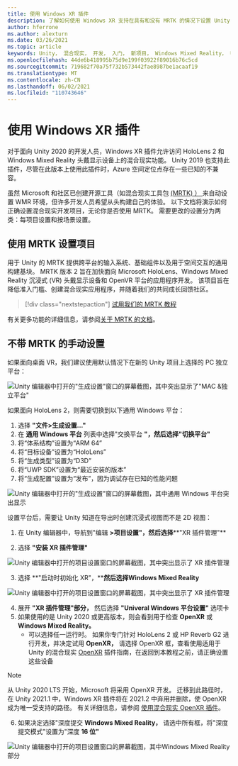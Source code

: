 ```yaml
---
title: 使用 Windows XR 插件
description: 了解如何使用 Windows XR 支持在具有和没有 MRTK 的情况下设置 Unity 项目。
author: hferrone
ms.author: alexturn
ms.date: 03/26/2021
ms.topic: article
keywords: Unity， 混合现实， 开发， 入门， 新项目， Windows Mixed Reality， UWP， XR， 性能， 旧版， mrtk， 窗口
ms.openlocfilehash: 44de6b418995b75d9e199f03922f89016b76c5cd
ms.sourcegitcommit: 719682f70a75f732b573442fae8987be1acaaf19
ms.translationtype: MT
ms.contentlocale: zh-CN
ms.lasthandoff: 06/02/2021
ms.locfileid: "110743646"
---
```

# <a name="using-windows-xr-plugin"></a>使用 Windows XR 插件

对于面向 Unity 2020 的开发人员，Windows XR 插件允许访问 HoloLens 2 和 Windows Mixed Reality 头戴显示设备上的混合现实功能。  Unity 2019 也支持此插件，尽管在此版本上使用此插件时，Azure 空间定位点存在一些已知的不兼容。

虽然 Microsoft 和社区已创建开源工具（如混合现实工具包 [ (MRTK) ） ](https://microsoft.github.io/MixedRealityToolkit-Unity/Documentation/Installation.html) 来自动设置 WMR 环境，但许多开发人员希望从头构建自己的体验。  以下文档将演示如何正确设置混合现实开发项目，无论你是否使用 MRTK。  需要更改的设置分为两类：每项目设置和按场景设置。

## <a name="setting-up-your-project-with-mrtk"></a>使用 MRTK 设置项目

用于 Unity 的 MRTK 提供跨平台的输入系统、基础组件以及用于空间交互的通用构建基块。 MRTK 版本 2 旨在加快面向 Microsoft HoloLens、Windows Mixed Reality 沉浸式 (VR) 头戴显示设备和 OpenVR 平台的应用程序开发。 该项目旨在降低准入门槛、创建混合现实应用程序，并随着我们的共同成长回馈社区。

> [!div class="nextstepaction"]
> [试用我们的 MRTK 教程](./tutorials/mr-learning-base-02.md?tabs=winxr)

有关更多功能的详细信息，请参阅[关于 MRTK 的文档](/windows/mixed-reality/mrtk-unity)。

## <a name="manual-setup-without-mrtk"></a>不带 MRTK 的手动设置

如果面向桌面 VR，我们建议使用默认情况下在新的 Unity 项目上选择的 PC 独立平台：

![Unity 编辑器中打开的"生成设置"窗口的屏幕截图，其中突出显示了"MAC &独立平台"](images/wmr-config-img-3.png)

如果面向 HoloLens 2，则需要切换到以下通用 Windows 平台：

1.  选择 **"文件>生成设置..."**
2.  在 **通用 Windows 平台** 列表中选择"交换平台 **"，然后选择"切换平台"**
3.  将“体系结构”设置为“ARM 64” 
4.  将“目标设备”设置为“HoloLens” 
5.  将“生成类型”设置为“D3D” 
6.  将“UWP SDK”设置为“最近安装的版本” 
7.  将“生成配置”设置为“发布”，因为调试存在已知的性能问题 

![Unity 编辑器中打开的"生成设置"窗口的屏幕截图，其中通用 Windows 平台突出显示](images/wmr-config-img-4.png)

设置平台后，需要让 Unity 知道在导出时创建[](../../design/app-views.md)沉浸式视图而不是 2D 视图：

1. 在 Unity 编辑器中，导航到"编辑 **>项目设置"，然后选择****"XR 插件管理"**

2. 选择 **"安装 XR 插件管理"**

![Unity 编辑器中打开的项目设置窗口的屏幕截图，其中突出显示了 XR 插件管理](images/wmr-config-img-5.png)

3. 选择 **"启动时初始化 XR"，****然后选择Windows Mixed Reality**

![Unity 编辑器中打开的项目设置窗口的屏幕截图，其中突出显示了 XR 插件管理](images/wmr-config-img-7.png)

4. 展开 **"XR 插件管理"部分，** 然后选择 **"Univeral Windows 平台设置"** 选项卡
5. 如果使用的是 Unity 2020 或更高版本，则会看到用于检查 **OpenXR** 或 **Windows Mixed Reality。** 
    * 可以选择任一运行时。  如果你专门针对 HoloLens 2 或 HP Reverb G2 进行开发，并决定试用 **OpenXR，** 请选择 OpenXR 框，查看使用适用于 Unity 的混合现实 [OpenXR](openxr-getting-started.md) 插件指南，在返回到本教程之前，请正确设置这些设备

> [!NOTE]
> 从 Unity 2020 LTS 开始，Microsoft 将采用 OpenXR 开发。  迁移到此路径时，在 Unity 2021.1 中，Windows XR 插件将在 2021.2 中弃用并删除，使 OpenXR 成为唯一受支持的路径。 有关详细信息，请参阅 [使用混合现实 OpenXR 插件](openxr-getting-started.md)。

6. 如果决定选择"深度提交 **Windows Mixed Reality，** 请选中所有框，将"深度提交模式"设置为"深度 **16 位"**

![Unity 编辑器中打开的项目设置窗口的屏幕截图，其中Windows Mixed Reality部分](images/wmr-config-img-8.png)